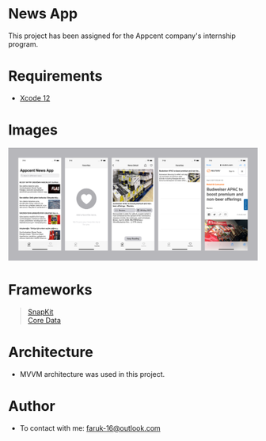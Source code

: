 # News App
This project has been assigned for the Appcent company's internship program.

# Requirements
- <a href="https://developer.apple.com/xcode/">Xcode 12</a>

# Images
<img src = "https://github.com/faacar/NewsApp/blob/main/readmeAssets/appSS.png">

# Frameworks
> <a href="https://github.com/SnapKit/SnapKit">SnapKit</a>\
> <a href="https://developer.apple.com/documentation/coredata">Core Data</a>

# Architecture
- MVVM architecture was used in this project.

# Author
- To contact with me: faruk-16@outlook.com
